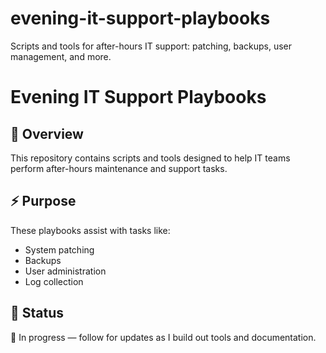 # evening-it-support-playbooks
Scripts and tools for after-hours IT support: patching, backups, user management, and more.
# Evening IT Support Playbooks

## 📌 Overview
This repository contains scripts and tools designed to help IT teams perform after-hours maintenance and support tasks.

## ⚡ Purpose
These playbooks assist with tasks like:
- System patching
- Backups
- User administration
- Log collection

## 🚀 Status
🚧 In progress — follow for updates as I build out tools and documentation.
